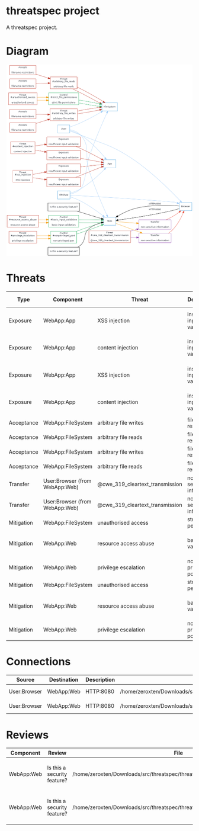 # threatspec project

A threatspec project.

# Diagram

![Diagram](ThreatModel.gv.png "Threat Model Diagram")

# Threats

| Type | Component | Threat | Description | Test | Test File | File | Line | Source |
| --- | --- | --- | --- | --- | --- | --- | --- | --- |
| Exposure | WebApp:App | XSS injection | insufficient input validation |  |  | /home/zeroxten/Downloads/src/threatspec/threatspec_example_report/simple_web.go | 53 | `func editHandler(w http.ResponseWriter, r *http.Request, title string) {` |
| Exposure | WebApp:App | content injection | insufficient input validation |  |  | /home/zeroxten/Downloads/src/threatspec/threatspec_example_report/simple_web.go | 62 | `func saveHandler(w http.ResponseWriter, r *http.Request, title string) {` |
| Exposure | WebApp:App | XSS injection | insufficient input validation |  |  | /home/zeroxten/Downloads/src/threatspec/threatspec_example_report/simple_web.go | 53 | `func editHandler(w http.ResponseWriter, r *http.Request, title string) {` |
| Exposure | WebApp:App | content injection | insufficient input validation |  |  | /home/zeroxten/Downloads/src/threatspec/threatspec_example_report/simple_web.go | 62 | `func saveHandler(w http.ResponseWriter, r *http.Request, title string) {` |
| Acceptance | WebApp:FileSystem | arbitrary file writes | filename restrictions |  |  | /home/zeroxten/Downloads/src/threatspec/threatspec_example_report/simple_web.go | 27 | `func (p *Page) save() error {` |
| Acceptance | WebApp:FileSystem | arbitrary file reads | filename restrictions |  |  | /home/zeroxten/Downloads/src/threatspec/threatspec_example_report/simple_web.go | 34 | `func loadPage(title string) (*Page, error) {` |
| Acceptance | WebApp:FileSystem | arbitrary file writes | filename restrictions |  |  | /home/zeroxten/Downloads/src/threatspec/threatspec_example_report/simple_web.go | 27 | `func (p *Page) save() error {` |
| Acceptance | WebApp:FileSystem | arbitrary file reads | filename restrictions |  |  | /home/zeroxten/Downloads/src/threatspec/threatspec_example_report/simple_web.go | 34 | `func loadPage(title string) (*Page, error) {` |
| Transfer | User:Browser (from WebApp:Web) | @cwe_319_cleartext_transmission | non-sensitive information |  |  | /home/zeroxten/Downloads/src/threatspec/threatspec_example_report/simple_web.go | 98 | `func main() {` |
| Transfer | User:Browser (from WebApp:Web) | @cwe_319_cleartext_transmission | non-sensitive information |  |  | /home/zeroxten/Downloads/src/threatspec/threatspec_example_report/simple_web.go | 98 | `func main() {` |
| Mitigation | WebApp:FileSystem | unauthorised access | strict file permissions | None |  | /home/zeroxten/Downloads/src/threatspec/threatspec_example_report/simple_web.go | 28 | `func (p *Page) save() error {` |
| Mitigation | WebApp:Web | resource access abuse | basic input validation | None |  | /home/zeroxten/Downloads/src/threatspec/threatspec_example_report/simple_web.go | 85 | `func makeHandler(fn func(http.ResponseWriter, *http.Request, string)) http.HandlerFunc {` |
| Mitigation | WebApp:Web | privilege escalation | non-privileged port | None |  | /home/zeroxten/Downloads/src/threatspec/threatspec_example_report/simple_web.go | 97 | `func main() {` |
| Mitigation | WebApp:FileSystem | unauthorised access | strict file permissions | None |  | /home/zeroxten/Downloads/src/threatspec/threatspec_example_report/simple_web.go | 28 | `func (p *Page) save() error {` |
| Mitigation | WebApp:Web | resource access abuse | basic input validation | None |  | /home/zeroxten/Downloads/src/threatspec/threatspec_example_report/simple_web.go | 85 | `func makeHandler(fn func(http.ResponseWriter, *http.Request, string)) http.HandlerFunc {` |
| Mitigation | WebApp:Web | privilege escalation | non-privileged port | None |  | /home/zeroxten/Downloads/src/threatspec/threatspec_example_report/simple_web.go | 97 | `func main() {` |


# Connections

| Source | Destination | Description | File | Line | Source |
| --- | --- | --- | --- | --- | --- |
| User:Browser | WebApp:Web | HTTP:8080 | /home/zeroxten/Downloads/src/threatspec/threatspec_example_report/simple_web.go | 119 | `http.ListenAndServe(":8080", nil)` |
| User:Browser | WebApp:Web | HTTP:8080 | /home/zeroxten/Downloads/src/threatspec/threatspec_example_report/simple_web.go | 119 | `http.ListenAndServe(":8080", nil)` |


# Reviews

| Component | Review | File | Line | Source |
| --- | --- | --- | --- | --- |
| WebApp:Web | Is this a security feature? | /home/zeroxten/Downloads/src/threatspec/threatspec_example_report/simple_web.go | 110 | `err = ioutil.WriteFile("final-port.txt", []byte(l.Addr().String()), 0644)` |
| WebApp:Web | Is this a security feature? | /home/zeroxten/Downloads/src/threatspec/threatspec_example_report/simple_web.go | 110 | `err = ioutil.WriteFile("final-port.txt", []byte(l.Addr().String()), 0644)` |


